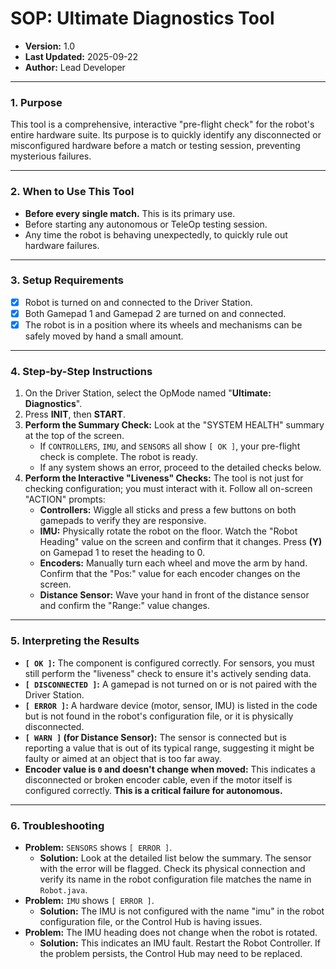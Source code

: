 # SOP: Ultimate Diagnostics Tool

- **Version:** 1.0
- **Last Updated:** 2025-09-22
- **Author:** Lead Developer

---

### 1. Purpose

This tool is a comprehensive, interactive "pre-flight check" for the robot's entire hardware suite. Its purpose is to quickly identify any disconnected or misconfigured hardware before a match or testing session, preventing mysterious failures.

---

### 2. When to Use This Tool

- **Before every single match.** This is its primary use.
- Before starting any autonomous or TeleOp testing session.
- Any time the robot is behaving unexpectedly, to quickly rule out hardware failures.

---

### 3. Setup Requirements

- [X] Robot is turned on and connected to the Driver Station.
- [X] Both Gamepad 1 and Gamepad 2 are turned on and connected.
- [X] The robot is in a position where its wheels and mechanisms can be safely moved by hand a small amount.

---

### 4. Step-by-Step Instructions

1.  On the Driver Station, select the OpMode named "**Ultimate: Diagnostics**".
2.  Press **INIT**, then **START**.
3.  **Perform the Summary Check:** Look at the "SYSTEM HEALTH" summary at the top of the screen.
    - If `CONTROLLERS`, `IMU`, and `SENSORS` all show `[ OK ]`, your pre-flight check is complete. The robot is ready.
    - If any system shows an error, proceed to the detailed checks below.
4.  **Perform the Interactive "Liveness" Checks:** The tool is not just for checking configuration; you must interact with it. Follow all on-screen "ACTION" prompts:
    - **Controllers:** Wiggle all sticks and press a few buttons on both gamepads to verify they are responsive.
    - **IMU:** Physically rotate the robot on the floor. Watch the "Robot Heading" value on the screen and confirm that it changes. Press **(Y)** on Gamepad 1 to reset the heading to 0.
    - **Encoders:** Manually turn each wheel and move the arm by hand. Confirm that the "Pos:" value for each encoder changes on the screen.
    - **Distance Sensor:** Wave your hand in front of the distance sensor and confirm the "Range:" value changes.

---

### 5. Interpreting the Results

- **`[ OK ]`:** The component is configured correctly. For sensors, you must still perform the "liveness" check to ensure it's actively sending data.
- **`[ DISCONNECTED ]`:** A gamepad is not turned on or is not paired with the Driver Station.
- **`[ ERROR ]`:** A hardware device (motor, sensor, IMU) is listed in the code but is not found in the robot's configuration file, or it is physically disconnected.
- **`[ WARN ]` (for Distance Sensor):** The sensor is connected but is reporting a value that is out of its typical range, suggesting it might be faulty or aimed at an object that is too far away.
- **Encoder value is `0` and doesn't change when moved:** This indicates a disconnected or broken encoder cable, even if the motor itself is configured correctly. **This is a critical failure for autonomous.**

---

### 6. Troubleshooting

- **Problem:** `SENSORS` shows `[ ERROR ]`.
    - **Solution:** Look at the detailed list below the summary. The sensor with the error will be flagged. Check its physical connection and verify its name in the robot configuration file matches the name in `Robot.java`.
- **Problem:** `IMU` shows `[ ERROR ]`.
    - **Solution:** The IMU is not configured with the name "imu" in the robot configuration file, or the Control Hub is having issues.
- **Problem:** The IMU heading does not change when the robot is rotated.
    - **Solution:** This indicates an IMU fault. Restart the Robot Controller. If the problem persists, the Control Hub may need to be replaced.